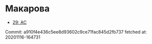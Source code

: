 # Макарова
- [29: AC](29.md)

Commit: a910f4e436c5ee8d93602c9ce71fac845d2fb737
 fetched at: 20201116-164731
